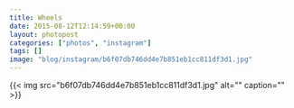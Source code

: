 ```yaml
---
title: Wheels
date: 2015-08-12T12:14:59+00:00
layout: photopost
categories: ["photos", "instagram"]
tags: []
image: "blog/instagram/b6f07db746dd4e7b851eb1cc811df3d1.jpg"
---
```


{{< img src="b6f07db746dd4e7b851eb1cc811df3d1.jpg" alt="" caption="" >}}



